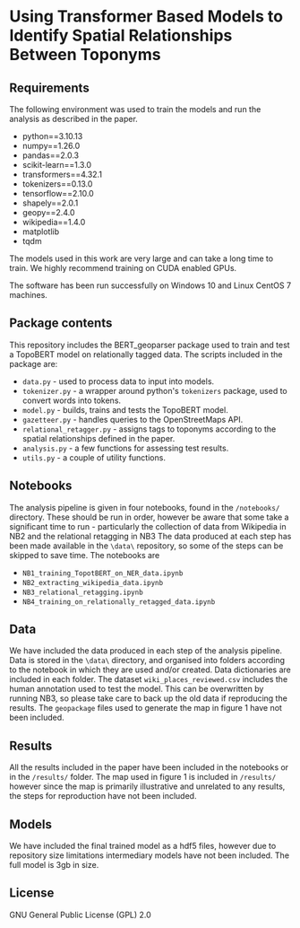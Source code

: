 # Using Transformer Based Models to Identify Spatial Relationships Between Toponyms

## Requirements
The following environment was used to train the models and run the analysis as described in the paper.

* python==3.10.13
* numpy==1.26.0
* pandas==2.0.3
* scikit-learn==1.3.0
* transformers==4.32.1
* tokenizers==0.13.0
* tensorflow==2.10.0
* shapely==2.0.1
* geopy==2.4.0
* wikipedia==1.4.0
* matplotlib
* tqdm

The models used in this work are very large and can take a long time to train. We highly recommend training on CUDA enabled GPUs.

The software has been run successfully on Windows 10 and Linux CentOS 7 machines.

## Package contents

This repository includes the BERT_geoparser package used to train and test a TopoBERT model on relationally tagged data. The scripts included in the package are:
* `data.py` - used to process data to input into models.
* `tokenizer.py` - a wrapper around python's `tokenizers` package, used to convert words into tokens. 
* `model.py` - builds, trains and tests the TopoBERT model.
* `gazetteer.py` - handles queries to the OpenStreetMaps API.
* `relational_retagger.py` - assigns tags to toponyms according to the spatial relationships defined in the paper.
* `analysis.py` - a few functions for assessing test results.
* `utils.py` - a couple of utility functions.

## Notebooks

The analysis pipeline is given in four notebooks, found in the `/notebooks/` directory. These should be run in order, however be aware that some take a significant time to run - particularly the collection of data from Wikipedia in NB2 and the relational retagging in NB3 The data produced at each step has been made available in the `\data\` repository, so some of the steps can be skipped to save time. The notebooks are

* `NB1_training_TopotBERT_on_NER_data.ipynb`
* `NB2_extracting_wikipedia_data.ipynb`
* `NB3_relational_retagging.ipynb`
* `NB4_training_on_relationally_retagged_data.ipynb`

## Data
We have included the data produced in each step of the analysis pipeline. Data is stored in the `\data\` directory, and organised into folders according to the notebook in which they are used and/or created. Data dictionaries are included in each folder. The dataset `wiki_places_reviewed.csv` includes the human annotation used to test the model. This can be overwritten by running NB3, so please take care to back up the old data if reproducing the results. The `geopackage` files used to generate the map in figure 1 have not been included.

## Results
All the results included in the paper have been included in the notebooks or in the `/results/` folder. The map used in figure 1 is included in `/results/` however since the map is primarily illustrative and unrelated to any results, the steps for reproduction have not been included.

## Models
We have included the final trained model as a hdf5 files, however due to repository size limitations intermediary models have not been included. The full model is 3gb in size.

## License
GNU General Public License (GPL) 2.0